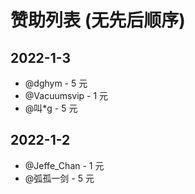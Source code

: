 # 赞助列表 (无先后顺序)

## 2022-1-3

* @dghym - 5 元
* @Vacuumsvip - 1 元
* @叫*g - 5 元

## 2022-1-2

* @Jeffe_Chan - 1 元
* @弧孤一剑 - 5 元